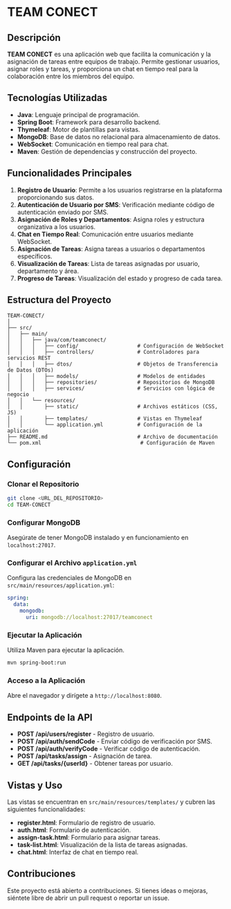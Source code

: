 # TEAM CONECT

## Descripción

**TEAM CONECT** es una aplicación web que facilita la comunicación y la asignación de tareas entre equipos de trabajo. Permite gestionar usuarios, asignar roles y tareas, y proporciona un chat en tiempo real para la colaboración entre los miembros del equipo.

## Tecnologías Utilizadas

- **Java**: Lenguaje principal de programación.
- **Spring Boot**: Framework para desarrollo backend.
- **Thymeleaf**: Motor de plantillas para vistas.
- **MongoDB**: Base de datos no relacional para almacenamiento de datos.
- **WebSocket**: Comunicación en tiempo real para chat.
- **Maven**: Gestión de dependencias y construcción del proyecto.

## Funcionalidades Principales

1. **Registro de Usuario**: Permite a los usuarios registrarse en la plataforma proporcionando sus datos.
2. **Autenticación de Usuario por SMS**: Verificación mediante código de autenticación enviado por SMS.
3. **Asignación de Roles y Departamentos**: Asigna roles y estructura organizativa a los usuarios.
4. **Chat en Tiempo Real**: Comunicación entre usuarios mediante WebSocket.
5. **Asignación de Tareas**: Asigna tareas a usuarios o departamentos específicos.
6. **Visualización de Tareas**: Lista de tareas asignadas por usuario, departamento y área.
7. **Progreso de Tareas**: Visualización del estado y progreso de cada tarea.

## Estructura del Proyecto

```
TEAM-CONECT/
│
├── src/
│   ├── main/
│   │   ├── java/com/teamconect/
│   │   │   ├── config/                   # Configuración de WebSocket
│   │   │   ├── controllers/              # Controladores para servicios REST
│   │   │   ├── dtos/                     # Objetos de Transferencia de Datos (DTOs)
│   │   │   ├── models/                   # Modelos de entidades
│   │   │   ├── repositories/             # Repositorios de MongoDB
│   │   │   ├── services/                 # Servicios con lógica de negocio
│   │   └── resources/
│   │       ├── static/                   # Archivos estáticos (CSS, JS)
│   │       ├── templates/                # Vistas en Thymeleaf
│   │       └── application.yml           # Configuración de la aplicación
├── README.md                             # Archivo de documentación
└── pom.xml                                # Configuración de Maven
```

## Configuración

### Clonar el Repositorio

```bash
git clone <URL_DEL_REPOSITORIO>
cd TEAM-CONECT
```

### Configurar MongoDB

Asegúrate de tener MongoDB instalado y en funcionamiento en `localhost:27017`.

### Configurar el Archivo `application.yml`

Configura las credenciales de MongoDB en `src/main/resources/application.yml`:

```yaml
spring:
  data:
    mongodb:
      uri: mongodb://localhost:27017/teamconect
```

### Ejecutar la Aplicación

Utiliza Maven para ejecutar la aplicación.

```bash
mvn spring-boot:run
```

### Acceso a la Aplicación

Abre el navegador y dirígete a `http://localhost:8080`.

## Endpoints de la API

- **POST /api/users/register** - Registro de usuario.
- **POST /api/auth/sendCode** - Enviar código de verificación por SMS.
- **POST /api/auth/verifyCode** - Verificar código de autenticación.
- **POST /api/tasks/assign** - Asignación de tarea.
- **GET /api/tasks/{userId}** - Obtener tareas por usuario.

## Vistas y Uso

Las vistas se encuentran en `src/main/resources/templates/` y cubren las siguientes funcionalidades:

- **register.html**: Formulario de registro de usuario.
- **auth.html**: Formulario de autenticación.
- **assign-task.html**: Formulario para asignar tareas.
- **task-list.html**: Visualización de la lista de tareas asignadas.
- **chat.html**: Interfaz de chat en tiempo real.

## Contribuciones

Este proyecto está abierto a contribuciones. Si tienes ideas o mejoras, siéntete libre de abrir un pull request o reportar un issue.

